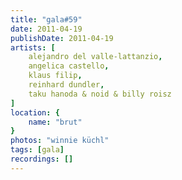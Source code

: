 ```yaml
---
title: "gala#59"
date: 2011-04-19
publishDate: 2011-04-19
artists: [
    alejandro del valle-lattanzio,
    angelica castello,
    klaus filip,
    reinhard dundler,
    taku hanoda & noid & billy roisz
]
location: {
    name: "brut"
}
photos: "winnie küchl"
tags: [gala]
recordings: []
---
```



